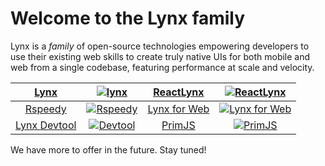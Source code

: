 # Welcome to the Lynx family

Lynx is a _family_ of open-source technologies empowering developers to use their existing web skills to create truly native UIs for both mobile and web from a single codebase, featuring performance at scale and velocity.

| [Lynx][1] | [![lynx][2]][1] | [ReactLynx][3] | [![ReactLynx][4]][3] |
| :-: | :-: | :-: | :-: |
| [Rspeedy][5] | [![Rspeedy][6]][5] | [Lynx for Web][7] | [![Lynx for Web][8]][7] |
| [Lynx Devtool][9] | [![Devtool][10]][9] | [PrimJS][11] | [![PrimJS][12]][11] |

We have more to offer in the future. Stay tuned!

[1]: https://github.com/lynx-family/lynx
[2]: https://github.com/user-attachments/assets/23e35f90-1506-4b1d-8114-6bb2b8b643e7
[3]: https://github.com/lynx-family/lynx-stack/tree/main/packages/react
[4]: https://github.com/user-attachments/assets/ff3b0494-e301-4ea7-bf49-4c952274f0d9
[5]: https://github.com/lynx-family/lynx-stack/tree/main/packages/rspeedy/core
[6]: https://github.com/user-attachments/assets/fd66cc73-a894-4085-b536-df393084ae21
[7]: https://github.com/lynx-family/lynx-stack/tree/main/packages/web-platform
[8]: https://github.com/user-attachments/assets/8a87c8ad-b3a6-4937-b728-fa4bcbd3bf56
[9]: https://github.com/lynx-family/lynx-devtool
[10]: https://github.com/user-attachments/assets/732c3715-5502-4472-8c89-993ea818e2ab
[11]: https://github.com/lynx-family/primjs
[12]: https://github.com/user-attachments/assets/2f542669-8aad-42ef-9de5-fd3d2f0797ae
